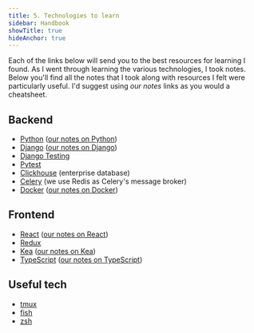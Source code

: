 ```yaml
---
title: 5. Technologies to learn
sidebar: Handbook
showTitle: true
hideAnchor: true
---
```


Each of the links below will send you to the best resources for learning I found. As I went through learning the 
various technologies, I took notes. Below you'll find all the notes that I took along with resources I felt were 
particularly useful. I'd suggest using *our notes* links as you would a cheatsheet.

## Backend

- [Python](https://www.python.org/) ([our notes on Python](notes/python))
- [Django](https://www.djangoproject.com/) ([our notes on Django](notes/django))
- [Django Testing](https://docs.djangoproject.com/en/3.1/intro/tutorial05/)
- [Pytest](https://docs.pytest.org/en/stable/getting-started.html)
- [Clickhouse](https://clickhouse.tech/) (enterprise database)
- [Celery](https://docs.celeryproject.org/en/stable/) (we use Redis as Celery's message broker)
- [Docker](https://www.docker.com/) ([our notes on Docker](notes/docker))

## Frontend

- [React](https://reactjs.org/docs/hello-world.html) ([our notes on React](notes/react))
- [Redux](https://redux.js.org/introduction/core-concepts)
- [Kea](https://kea.js.org/docs/introduction/what-is-kea) ([our notes on Kea](notes/kea))
- [TypeScript](https://www.typescriptlang.org/) ([our notes on TypeScript](notes/typescript))

## Useful tech

- [tmux](https://github.com/tmux/tmux/wiki)
- [fish](https://github.com/fish-shell/fish-shell)
- [zsh](https://github.com/ohmyzsh/ohmyzsh)